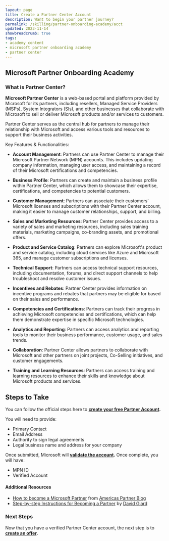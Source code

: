 ```yaml
---
layout: page
title: Create a Partner Center Account
description: Want to begin your partner journey?
permalink: /skilling/partner-onboarding-academy/acct
updated: 2023-11-14
showbreadcrumb: true
tags: 
- academy content
- microsoft partner onboarding academy
- partner center
---
```


## Microsoft Partner Onboarding Academy

### What is Partner Center?

**Microsoft Partner Center** is a web-based portal and platform provided by Microsoft for its partners, including resellers, Managed Service Providers (MSPs), System Integrators (SIs), and other businesses that collaborate with Microsoft to sell or deliver Microsoft products and/or services to customers.

Partner Center serves as the central hub for partners to manage their relationship with Microsoft and access various tools and resources to support their business activities.

Key Features & Functionalities:

- __Account Management__: Partners can use Partner Center to manage their Microsoft Partner Network (MPN) accounts. This includes updating company information, managing user access, and maintaining a record of their Microsoft certifications and competencies.

- __Business Profile__: Partners can create and maintain a business profile within Partner Center, which allows them to showcase their expertise, certifications, and competencies to potential customers.

- __Customer Management__: Partners can associate their customers' Microsoft licenses and subscriptions with their Partner Center account, making it easier to manage customer relationships, support, and billing.

- __Sales and Marketing Resources__: Partner Center provides access to a variety of sales and marketing resources, including sales training materials, marketing campaigns, co-branding assets, and promotional offers.

- __Product and Service Catalog__: Partners can explore Microsoft's product and service catalog, including cloud services like Azure and Microsoft 365, and manage customer subscriptions and licenses.

- __Technical Support__: Partners can access technical support resources, including documentation, forums, and direct support channels to help troubleshoot and resolve customer issues.

- __Incentives and Rebates__: Partner Center provides information on incentive programs and rebates that partners may be eligible for based on their sales and performance.

- __Competencies and Certifications__: Partners can track their progress in achieving Microsoft competencies and certifications, which can help them demonstrate expertise in specific Microsoft technologies.

- __Analytics and Reporting__: Partners can access analytics and reporting tools to monitor their business performance, customer usage, and sales trends.

- __Collaboration__: Partner Center allows partners to collaborate with Microsoft and other partners on joint projects, Co-Selling initiatives, and customer engagements.

- __Training and Learning Resources__: Partners can access training and learning resources to enhance their skills and knowledge about Microsoft products and services.

## Steps to Take

You can follow the official steps here to **[create your free Partner Account](https://learn.microsoft.com/en-us/partner-center/mpn-create-a-partner-center-account).**

You will need to provide:

- Primary Contact
- Email Address
- Authority to sign legal agreements
- Legal business name and address for your company

Once submitted, Microsoft will **[validate the account](https://learn.microsoft.com/en-us/partner-center/verification-responses).**  Once complete, you will have:

   - MPN ID
   - Verified Account

#### Additional Resources

- [How to become a Microsoft Partner](https://www.microsoft.com/en-us/us-partner-blog/2020/10/22/how-to-become-a-microsoft-partner/) from [Americas Partner Blog](https://www.microsoft.com/en-us/americas-partner-blog/)
- [Step-by-step Instructions for Becoming a Partner](https://davidgiard.com/becoming-a-microsoft-partner) by [David Giard](https://davidgiard.com)

### Next Steps

Now that you have a verified Partner Center account, the next step is to **[create an offer](/PartnerResources/skilling/partner-onboarding-academy/offer).**